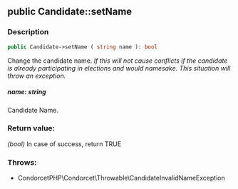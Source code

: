 ## public Candidate::setName

### Description    

```php
public Candidate->setName ( string name ): bool
```

Change the candidate name.
*If this will not cause conflicts if the candidate is already participating in elections and would namesake. This situation will throw an exception.*
    

##### **name:** *string*   
Candidate Name.    


### Return value:   

*(bool)* In case of success, return TRUE



### Throws:   

* CondorcetPHP\Condorcet\Throwable\CandidateInvalidNameException
